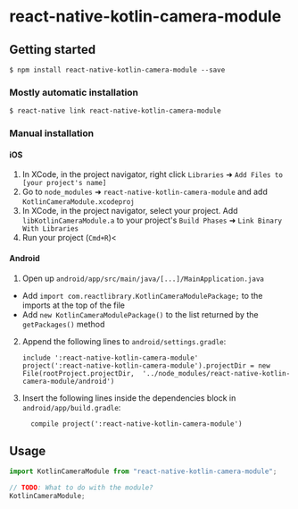 # react-native-kotlin-camera-module

## Getting started

`$ npm install react-native-kotlin-camera-module --save`

### Mostly automatic installation

`$ react-native link react-native-kotlin-camera-module`

### Manual installation

#### iOS

1. In XCode, in the project navigator, right click `Libraries` ➜ `Add Files to [your project's name]`
2. Go to `node_modules` ➜ `react-native-kotlin-camera-module` and add `KotlinCameraModule.xcodeproj`
3. In XCode, in the project navigator, select your project. Add `libKotlinCameraModule.a` to your project's `Build Phases` ➜ `Link Binary With Libraries`
4. Run your project (`Cmd+R`)<

#### Android

1. Open up `android/app/src/main/java/[...]/MainApplication.java`

- Add `import com.reactlibrary.KotlinCameraModulePackage;` to the imports at the top of the file
- Add `new KotlinCameraModulePackage()` to the list returned by the `getPackages()` method

2. Append the following lines to `android/settings.gradle`:
   ```
   include ':react-native-kotlin-camera-module'
   project(':react-native-kotlin-camera-module').projectDir = new File(rootProject.projectDir, 	'../node_modules/react-native-kotlin-camera-module/android')
   ```
3. Insert the following lines inside the dependencies block in `android/app/build.gradle`:
   ```
     compile project(':react-native-kotlin-camera-module')
   ```

## Usage

```javascript
import KotlinCameraModule from "react-native-kotlin-camera-module";

// TODO: What to do with the module?
KotlinCameraModule;
```
